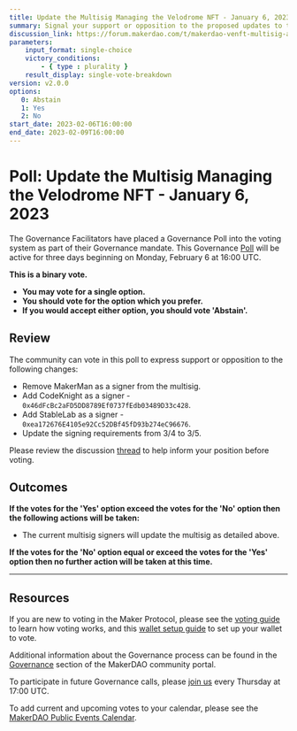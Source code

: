 ```yaml
---
title: Update the Multisig Managing the Velodrome NFT - January 6, 2023
summary: Signal your support or opposition to the proposed updates to the multisig managing the Velodrome NFT.
discussion_link: https://forum.makerdao.com/t/makerdao-venft-multisig-activity-summary/19592
parameters:
    input_format: single-choice
    victory_conditions:
        - { type : plurality }
    result_display: single-vote-breakdown
version: v2.0.0
options:
   0: Abstain
   1: Yes
   2: No
start_date: 2023-02-06T16:00:00
end_date: 2023-02-09T16:00:00
---
```

# Poll: Update the Multisig Managing the Velodrome NFT - January 6, 2023

The Governance Facilitators have placed a Governance Poll into the voting system as part of their Governance mandate. This Governance [Poll](https://community-development.makerdao.com/en/learn/governance/on-chain-gov) will be active for three days beginning on Monday, February 6 at 16:00 UTC.

**This is a binary vote.**
- **You may vote for a single option.**
- **You should vote for the option which you prefer.**
- **If you would accept either option, you should vote 'Abstain'.**

## Review

The community can vote in this poll to express support or opposition to the following changes:
* Remove MakerMan as a signer from the multisig.
* Add CodeKnight as a signer - `0x46dFcBc2aFD5DD8789Ef0737fEdb03489D33c428`.
* Add StableLab as a signer - `0xea172676E4105e92Cc52DBf45fD93b274eC96676`.
* Update the signing requirements from 3/4 to 3/5.

Please review the discussion [thread](https://forum.makerdao.com/t/makerdao-venft-multisig-activity-summary/19592) to help inform your position before voting.

## Outcomes

**If the votes for the 'Yes' option exceed the votes for the 'No' option then the following actions will be taken:**
* The current multisig signers will update the multisig as detailed above.

**If the votes for the 'No' option equal or exceed the votes for the 'Yes' option then no further action will be taken at this time.**

---

## Resources

If you are new to voting in the Maker Protocol, please see the [voting guide](https://community-development.makerdao.com/en/learn/governance/how-voting-works/) to learn how voting works, and this [wallet setup guide](https://community-development.makerdao.com/en/learn/governance/voting-setup/) to set up your wallet to vote.

Additional information about the Governance process can be found in the [Governance](https://community-development.makerdao.com/en/learn/governance) section of the MakerDAO community portal.

To participate in future Governance calls, please [join us](https://github.com/makerdao/community/tree/master/governance/governance-and-risk-meetings) every Thursday at 17:00 UTC.

To add current and upcoming votes to your calendar, please see the [MakerDAO Public Events Calendar](https://calendar.google.com/calendar/embed?src=makerdao.com_3efhm2ghipksegl009ktniomdk%40group.calendar.google.com&ctz=UTC&mode=week&showCalendars=0&showPrint=0).
